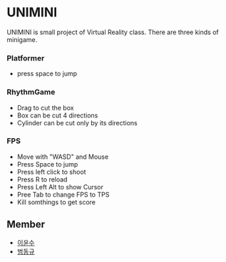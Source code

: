 # UNIMINI
UNIMINI is small project of Virtual Reality class.
There are three kinds of minigame.

### Platformer
- press space to jump

### RhythmGame
- Drag to cut the box
- Box can be cut 4 directions
- Cylinder can be cut only by its directions

### FPS
- Move with "WASD" and Mouse
- Press Space to jump
- Press left click to shoot
- Press R to reload
- Press Left Alt to show Cursor
- Pree Tab to change FPS to TPS
- Kill somthings to get score

## Member
- [이윤수](https://github.com/sjmjys954646)
- [범동규](https://github.com/PPostick)
